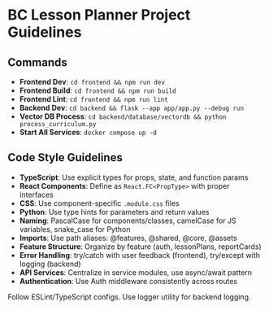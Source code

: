 # BC Lesson Planner Project Guidelines

## Commands
- **Frontend Dev**: `cd frontend && npm run dev`
- **Frontend Build**: `cd frontend && npm run build`
- **Frontend Lint**: `cd frontend && npm run lint`
- **Backend Dev**: `cd backend && flask --app app/app.py --debug run`
- **Vector DB Process**: `cd backend/database/vectordb && python process_curriculum.py`
- **Start All Services**: `docker compose up -d`

## Code Style Guidelines
- **TypeScript**: Use explicit types for props, state, and function params
- **React Components**: Define as `React.FC<PropType>` with proper interfaces
- **CSS**: Use component-specific `.module.css` files
- **Python**: Use type hints for parameters and return values
- **Naming**: PascalCase for components/classes, camelCase for JS variables, snake_case for Python
- **Imports**: Use path aliases: @features, @shared, @core, @assets
- **Feature Structure**: Organize by feature (auth, lessonPlans, reportCards)
- **Error Handling**: try/catch with user feedback (frontend), try/except with logging (backend)
- **API Services**: Centralize in service modules, use async/await pattern
- **Authentication**: Use Auth middleware consistently across routes

Follow ESLint/TypeScript configs. Use logger utility for backend logging.